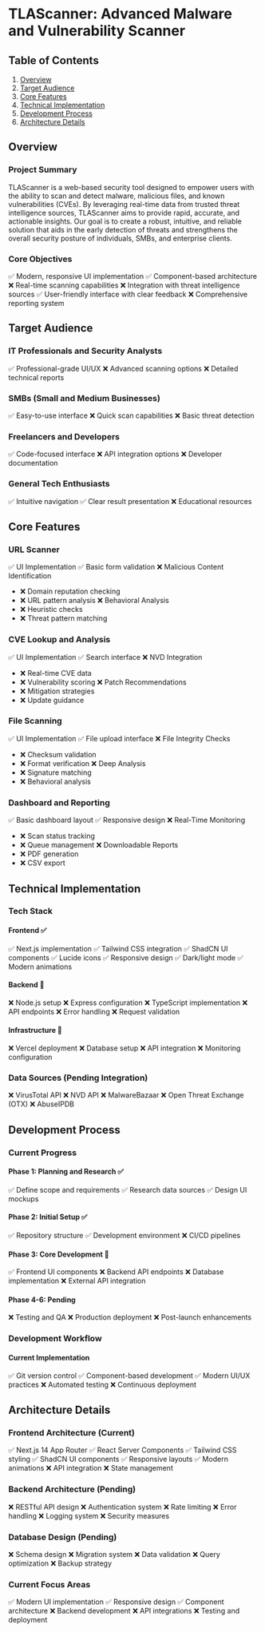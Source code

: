 # TLAScanner: Advanced Malware and Vulnerability Scanner

## Table of Contents

1. [Overview](#overview)
2. [Target Audience](#target-audience)
3. [Core Features](#core-features)
4. [Technical Implementation](#technical-implementation)
5. [Development Process](#development-process)
6. [Architecture Details](#architecture-details)

## Overview

### Project Summary

TLAScanner is a web-based security tool designed to empower users with the ability to scan and detect malware, malicious files, and known vulnerabilities (CVEs). By leveraging real-time data from trusted threat intelligence sources, TLAScanner aims to provide rapid, accurate, and actionable insights. Our goal is to create a robust, intuitive, and reliable solution that aids in the early detection of threats and strengthens the overall security posture of individuals, SMBs, and enterprise clients.

### Core Objectives

✅ Modern, responsive UI implementation
✅ Component-based architecture
❌ Real-time scanning capabilities
❌ Integration with threat intelligence sources
✅ User-friendly interface with clear feedback
❌ Comprehensive reporting system

## Target Audience

### IT Professionals and Security Analysts

✅ Professional-grade UI/UX
❌ Advanced scanning options
❌ Detailed technical reports

### SMBs (Small and Medium Businesses)

✅ Easy-to-use interface
❌ Quick scan capabilities
❌ Basic threat detection

### Freelancers and Developers

✅ Code-focused interface
❌ API integration options
❌ Developer documentation

### General Tech Enthusiasts

✅ Intuitive navigation
✅ Clear result presentation
❌ Educational resources

## Core Features

### URL Scanner

✅ UI Implementation
✅ Basic form validation
❌ Malicious Content Identification

- ❌ Domain reputation checking
- ❌ URL pattern analysis
❌ Behavioral Analysis
- ❌ Heuristic checks
- ❌ Threat pattern matching

### CVE Lookup and Analysis

✅ UI Implementation
✅ Search interface
❌ NVD Integration

- ❌ Real-time CVE data
- ❌ Vulnerability scoring
❌ Patch Recommendations
- ❌ Mitigation strategies
- ❌ Update guidance

### File Scanning

✅ UI Implementation
✅ File upload interface
❌ File Integrity Checks

- ❌ Checksum validation
- ❌ Format verification
❌ Deep Analysis
- ❌ Signature matching
- ❌ Behavioral analysis

### Dashboard and Reporting

✅ Basic dashboard layout
✅ Responsive design
❌ Real-Time Monitoring

- ❌ Scan status tracking
- ❌ Queue management
❌ Downloadable Reports
- ❌ PDF generation
- ❌ CSV export

## Technical Implementation

### Tech Stack

#### Frontend ✅

✅ Next.js implementation
✅ Tailwind CSS integration
✅ ShadCN UI components
✅ Lucide icons
✅ Responsive design
✅ Dark/light mode
✅ Modern animations

#### Backend 🚧

❌ Node.js setup
❌ Express configuration
❌ TypeScript implementation
❌ API endpoints
❌ Error handling
❌ Request validation

#### Infrastructure 🚧

❌ Vercel deployment
❌ Database setup
❌ API integration
❌ Monitoring configuration

### Data Sources (Pending Integration)

❌ VirusTotal API
❌ NVD API
❌ MalwareBazaar
❌ Open Threat Exchange (OTX)
❌ AbuseIPDB

## Development Process

### Current Progress

#### Phase 1: Planning and Research ✅

✅ Define scope and requirements
✅ Research data sources
✅ Design UI mockups

#### Phase 2: Initial Setup ✅

✅ Repository structure
✅ Development environment
❌ CI/CD pipelines

#### Phase 3: Core Development 🚧

✅ Frontend UI components
❌ Backend API endpoints
❌ Database implementation
❌ External API integration

#### Phase 4-6: Pending

❌ Testing and QA
❌ Production deployment
❌ Post-launch enhancements

### Development Workflow

#### Current Implementation

✅ Git version control
✅ Component-based development
✅ Modern UI/UX practices
❌ Automated testing
❌ Continuous deployment

## Architecture Details

### Frontend Architecture (Current)

✅ Next.js 14 App Router
✅ React Server Components
✅ Tailwind CSS styling
✅ ShadCN UI components
✅ Responsive layouts
✅ Modern animations
❌ API integration
❌ State management

### Backend Architecture (Pending)

❌ RESTful API design
❌ Authentication system
❌ Rate limiting
❌ Error handling
❌ Logging system
❌ Security measures

### Database Design (Pending)

❌ Schema design
❌ Migration system
❌ Data validation
❌ Query optimization
❌ Backup strategy

### Current Focus Areas

✅ Modern UI implementation
✅ Responsive design
✅ Component architecture
❌ Backend development
❌ API integrations
❌ Testing and deployment
